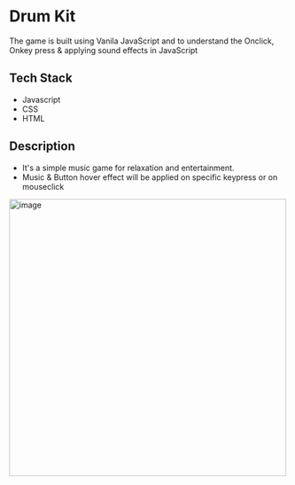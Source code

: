 # Drum Kit
The game is built using Vanila JavaScript and to understand the Onclick, Onkey press & applying sound effects in JavaScript

## Tech Stack

- Javascript
- CSS
- HTML

## Description
- It's a simple music game for relaxation and entertainment.
- Music & Button hover effect will be applied on specific keypress or on mouseclick

<img width="500" src="https://user-images.githubusercontent.com/73109141/224305142-8e4d379b-b2e9-4b4f-9211-9b1cc986e512.png" alt="image">
